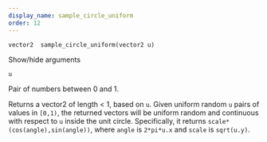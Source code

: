 ```yaml
---
display_name: sample_circle_uniform
order: 12
---
```

`vector2  sample_circle_uniform(vector2 u)`

Show/hide arguments

`u`

Pair of numbers between 0 and 1.

Returns a vector2 of length \< 1, based on `u`.
Given uniform random `u` pairs of values in `[0,1)`, the returned vectors will be
uniform random and continuous with respect to `u` inside the unit circle.
Specifically, it returns `scale*(cos(angle),sin(angle))`, where `angle` is `2*pi*u.x`
and `scale` is `sqrt(u.y)`.
